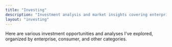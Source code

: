 ```yaml
---
title: "Investing"
description: "Investment analysis and market insights covering enterprise, consumer, and alternative investment opportunities. Market psychology, behavioral finance, and long-term trend analysis."
layout: "investing"
---
```


Here are various investment opportunities and analyses I've explored, organized by enterprise, consumer, and other categories. 